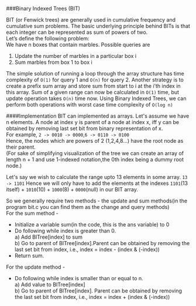 ###Binary Indexed Trees (BIT)

BIT (or Fenwick trees) are generally used in cumulative frequency and cumulative sum problems.
The basic underlying principle behind BITs is that each integer can be represented as sum of powers of two.  
Let’s define the following problem:  
We have n boxes that contain marbles. Possible queries are

1. Update the number of marbles in a particular box i
2. Sum marbles from box 1 to box i

The simple solution of running a loop through the array structure has time complexity of `O(1)` for query 1 and `O(n)` for query 2.
Another strategy is to create a prefix sum array and store sum from start to i at the i’th index in this array.
Sum of a given range can now be calculated in `O(1)` time, but update operation takes `O(n)` time now.
Using Binary Indexed Trees, we can perform both operations with worst case time complexity of `O(log n)`

####Implementation
BIT can implemented as arrays. Let's assume we have n elements. A node at index y is parent of a node at index x, 
iff y can be obtained by removing last set bit from binary representation of x.   
For example, `2 -> 0010 -> 0000`,`6 -> 0110 -> 0100`  
Hence, the nodes which are powers of 2 (1,2,4,8...) have the root node as their parent.  
(For sake of simplifying visualization of the tree we can create an array of length n + 1 and use 1-indexed notation,the 0th index being a dummy root node.)  

Let's say we wish to calculate the range upto 13 elements in some array.
`13 -> 1101` Hence we will only have to add the elements at the indexes `1101`(13 itself) + `1010`(10) + `1000`(8) + `0000`(null) in our BIT array.

So we generally require two methods - the update and sum methods(in the program bit.c you can find them as the change and query methods)  
For the sum method -
* Initialize a variable sum(in the code, this is the ans variable) to 0
* Do following while index is greater than 0.  
  a) Add BITree[index] to sum  
  b) Go to parent of BITree[index].Parent can be obtained by removing
     the last set bit from index, i.e., index = index - (index & (-index))
* Return sum.

For the update method - 
* Do following while index is smaller than or equal to n.  
 a) Add value to BITree[index]  
 b) Go to parent of BITree[index].  Parent can be obtained by removing
     the last set bit from index, i.e., index = index + (index & (-index))

 

 
